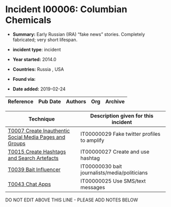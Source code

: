 # Incident I00006: Columbian Chemicals

* **Summary:** Early Russian (IRA) “fake news” stories. Completely fabricated; very short lifespan. 

* **incident type**: incident

* **Year started:** 2014.0

* **Countries:** Russia , USA

* **Found via:** 

* **Date added:** 2019-02-24


| Reference | Pub Date | Authors | Org | Archive |
| --------- | -------- | ------- | --- | ------- |

 

| Technique | Description given for this incident |
| --------- | ------------------------- |
| [T0007 Create Inauthentic Social Media Pages and Groups](../../generated_pages/techniques/T0007.md) | IT00000029 Fake twitter profiles to amplify |
| [T0015 Create Hashtags and Search Artefacts](../../generated_pages/techniques/T0015.md) | IT00000027 Create and use hashtag |
| [T0039 Bait Influencer](../../generated_pages/techniques/T0039.md) | IT00000030 bait journalists/media/politicians |
| [T0043 Chat Apps](../../generated_pages/techniques/T0043.md) | IT00000025 Use SMS/text messages |


DO NOT EDIT ABOVE THIS LINE - PLEASE ADD NOTES BELOW